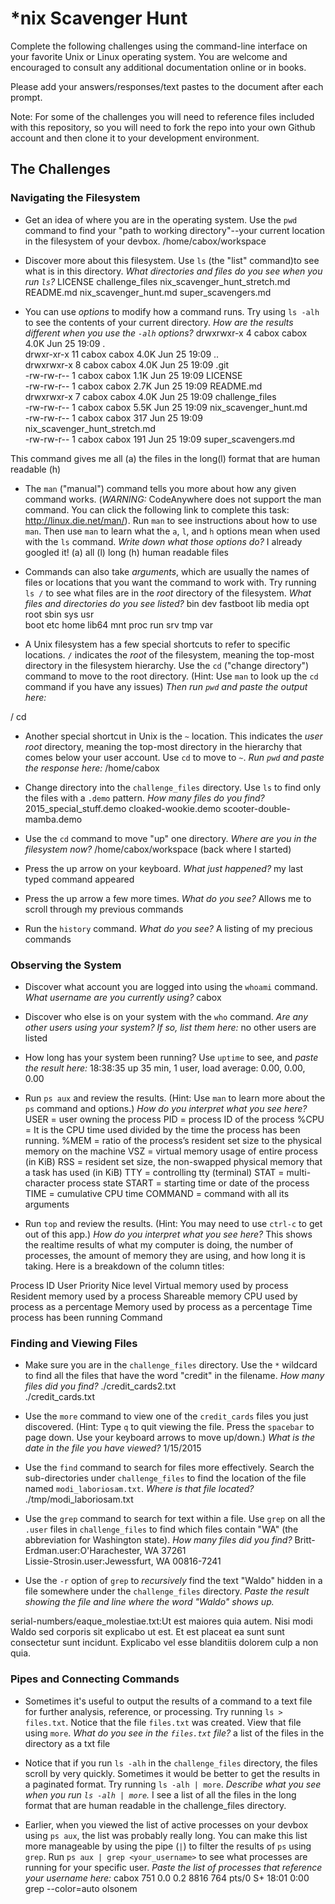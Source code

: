 # *nix Scavenger Hunt

Complete the following challenges using the command-line interface on your favorite
Unix or Linux operating system. You are welcome and encouraged to consult any
additional documentation online or in books.

Please add your answers/responses/text pastes to the document after each prompt.

Note: For some of the challenges you will need to reference files included with
this repository, so you will need to fork the repo into your own Github account
and then clone it to your development environment.

## The Challenges

  ### Navigating the Filesystem

* Get an idea of where you are in the operating system. Use the `pwd` command to find your "path to working directory"--your current location in the filesystem of your devbox. 
/home/cabox/workspace 
* Discover more about this filesystem. Use `ls` (the "list" command)to see what is in this directory. 
*What directories and files do you see when you run `ls`?*
LICENSE    challenge_files        nix_scavenger_hunt_stretch.md             
README.md  nix_scavenger_hunt.md  super_scavengers.md

* You can use *options* to modify how a command runs. Try using `ls -alh` to see the contents of your current directory. 
*How are the results different when you use the `-alh` options?*
drwxrwxr-x  4 cabox cabox 4.0K Jun 25 19:09 .                               
drwxr-xr-x 11 cabox cabox 4.0K Jun 25 19:09 ..                              
drwxrwxr-x  8 cabox cabox 4.0K Jun 25 19:09 .git                            
-rw-rw-r--  1 cabox cabox 1.1K Jun 25 19:09 LICENSE                         
-rw-rw-r--  1 cabox cabox 2.7K Jun 25 19:09 README.md                       
drwxrwxr-x  7 cabox cabox 4.0K Jun 25 19:09 challenge_files                 
-rw-rw-r--  1 cabox cabox 5.5K Jun 25 19:09 nix_scavenger_hunt.md           
-rw-rw-r--  1 cabox cabox  317 Jun 25 19:09 nix_scavenger_hunt_stretch.md   
-rw-rw-r--  1 cabox cabox  191 Jun 25 19:09 super_scavengers.md 

This command gives me all (a) the files in the long(l) format that are human readable (h)

* The `man` ("manual") command tells you more about how any given command works.
(*WARNING:* CodeAnywhere does not support the man command. You can click the following link to complete this task: http://linux.die.net/man/). 
Run `man` to see instructions about how to use `man`. Then use `man` to learn what the `a`, `l`, and `h` options mean when used with the `ls` command. 
*Write down what those options do?* 
I already googled it! (a) all (l) long (h) human readable files


* Commands can also take *arguments*, which are usually the names of files or locations that you want the command to work with. 
Try running `ls /` to see what files are in the *root* directory of the filesystem. 
*What files and directories do you see listed?*
bin   dev  fastboot  lib    media  opt   root  sbin  sys  usr               
boot  etc  home      lib64  mnt    proc  run   srv   tmp  var 


* A Unix filesystem has a few special shortcuts to refer to specific locations. 
`/` indicates the *root* of the filesystem, meaning the top-most directory in the filesystem hierarchy. 
Use the `cd` ("change directory") command to move to the root directory. (Hint: Use `man` to look up the `cd` command if you have any issues) 
*Then run `pwd` and paste the output here:*

/
cd
* Another special shortcut in Unix is the `~` location. 
This indicates the *user root* directory, meaning the top-most directory in the hierarchy that comes below your user account. 
Use `cd` to move to `~`. *Run `pwd` and paste the response here:*
/home/cabox 


* Change directory into the `challenge_files` directory. Use `ls` to find only the files with a `.demo` pattern. *How many files do you find?*
2015_special_stuff.demo  cloaked-wookie.demo  scooter-double-mamba.demo  

* Use the `cd` command to move "up" one directory. *Where are you in the filesystem now?*
/home/cabox/workspace (back where I started)


* Press the up arrow on your keyboard. *What just happened?*
my last typed command appeared

* Press the up arrow a few more times. *What do you see?*
Allows me to scroll through my previous commands

* Run the `history` command. *What do you see?*
A listing of my precious commands

### Observing the System

* Discover what account you are logged into using the `whoami` command. *What username are you currently using?*
cabox

* Discover who else is on your system with the `who` command. *Are any other users using your system? If so, list them here:*
no other users are listed

* How long has your system been running? Use `uptime` to see, and *paste the result here:*
 18:38:35 up 35 min,  1 user,  load average: 0.00, 0.00, 0.00
 
* Run `ps aux` and review the results. (Hint: Use `man` to learn more about the `ps` command and options.) *How do you interpret what you see here?*
USER = user owning the process
PID = process ID of the process
%CPU = It is the CPU time used divided by the time the process has been running.
%MEM = ratio of the process’s resident set size to the physical memory on the machine
VSZ = virtual memory usage of entire process (in KiB)
RSS = resident set size, the non-swapped physical memory that a task has used (in KiB)
TTY = controlling tty (terminal)
STAT = multi-character process state
START = starting time or date of the process
TIME = cumulative CPU time
COMMAND = command with all its arguments

* Run `top` and review the results. (Hint: You may need to use `ctrl-c` to get out of this app.) *How do you interpret what you see here?*
This shows the realtime results of what my computer is doing, the number of processes, the amount of memory they are using, and how long it is taking.
Here is a breakdown of the column titles:

Process ID
User
Priority
Nice level
Virtual memory used by process
Resident memory used by a process
Shareable memory
CPU used by process as a percentage
Memory used by process as a percentage
Time process has been running
Command

### Finding and Viewing Files
* Make sure you are in the `challenge_files` directory. Use the `*` wildcard to find all the files that have the word "credit" in the filename. 
*How many files did you find?*
./credit_cards2.txt                                                                                                                                                                                               
./credit_cards.txt  

* Use the `more` command to view one of the `credit_cards` files you just discovered. 
(Hint: Type `q` to quit viewing the file. Press the `spacebar` to page down. Use your keyboard arrows to move up/down.) 
*What is the date in the file you have viewed?*
1/15/2015 

* Use the `find` command to search for files more effectively. Search the sub-directories under `challenge_files` 
to find the location of the file named `modi_laboriosam.txt`. *Where is that file located?*
./tmp/modi_laboriosam.txt 

* Use the `grep` command to search for text within a file. Use `grep` on all the `.user` files in `challenge_files` 
to find which files contain "WA" (the abbreviation for Washington state). *How many files did you find?*
Britt-Erdman.user:O'Harachester, WA 37261                                                                                                                                                                         
Lissie-Strosin.user:Jewessfurt, WA 00816-7241 


* Use the `-r` option of `grep` to *recursively* find the text "Waldo" hidden in a file somewhere under the `challenge_files` directory. 
*Paste the result showing the file and line where the word "Waldo" shows up.*

serial-numbers/eaque_molestiae.txt:Ut est maiores quia autem. Nisi modi Waldo sed corporis sit explicabo ut est. Et est placeat ea sunt sunt consectetur sunt incidunt. Explicabo vel esse blanditiis dolorem culp
a non quia.  
### Pipes and Connecting Commands

* Sometimes it's useful to output the results of a command to a text file for further analysis, reference, or processing. 
Try running `ls > files.txt`. Notice that the file `files.txt` was created. View that file using `more`. 
*What do you see in the `files.txt` file?*
a list of the files in the directory as a txt file


* Notice that if you run `ls -alh` in the `challenge_files` directory, the files scroll by very quickly. 
Sometimes it would be better to get the results in a paginated format. Try running `ls -alh | more`. 
*Describe what you see when you run `ls -alh | more`.*
I see a list of all the files in the long format that are human readable in the challenge_files directory.


* Earlier, when you viewed the list of active processes on your devbox using `ps aux`, the list was probably really long. 
You can make this list more manageable by using the pipe (`|`) to filter the results of `ps` using `grep`. Run `ps aux | grep <your_username>` 
to see what processes are running for your specific user. *Paste the list of processes that reference your username here:*
cabox      751  0.0  0.2   8816   764 pts/0    S+   18:01   0:00 grep --color=auto olsonem 


